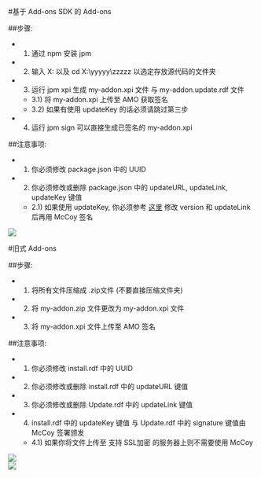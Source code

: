 #基于 Add-ons SDK 的 Add-ons

##步骤:
- 1) 通过 npm 安装 jpm
- 2) 输入 X: 以及 cd X:\yyyyy\zzzzz 以选定存放源代码的文件夹
- 3) 运行 jpm xpi 生成 my-addon.xpi 文件 与 my-addon.update.rdf 文件
  - 3.1) 将 my-addon.xpi 上传至 AMO 获取签名
  - 3.2) 如果有使用 updateKey 的话必须请跳过第三步
- 4) 运行 jpm sign 可以直接生成已签名的 my-addon.xpi


##注意事项:
- 1) 你必须修改 package.json 中的 UUID
- 2) 你必须修改或删除 package.json 中的 updateURL, updateLink, updateKey 键值
  - 2.1) 如果使用 updateKey, 你必须参考 <a href="https://raw.githubusercontent.com/jc3213/Misc/master/Update/soWatch_mk2.rdf">这里</a> 修改 version 和 updateLink 后再用 McCoy 签名

<img src="http://i66.tinypic.com/ml5abm.png"></br>

#旧式 Add-ons

##步骤:
- 1) 将所有文件压缩成 .zip文件 (不要直接压缩文件夹)
- 2) 将 my-addon.zip 文件更改为 my-addon.xpi 文件
- 3) 将 my-addon.xpi 文件上传至 AMO 签名

##注意事项:
- 1) 你必须修改 install.rdf 中的 UUID
- 2) 你必须修改或删除 install.rdf 中的 updateURL 键值
- 3) 你必须修改或删除 Update.rdf 中的 updateLink 键值
- 4) install.rdf 中的 updateKey 键值 与 Update.rdf 中的 signature 键值由 McCoy 签署颁发
  - 4.1) 如果你将文件上传至 支持 SSL加密 的服务器上则不需要使用 McCoy

<img src="http://i68.tinypic.com/29zzcpv.png"></br>
<img src="http://i67.tinypic.com/6944dl.png"></br>

